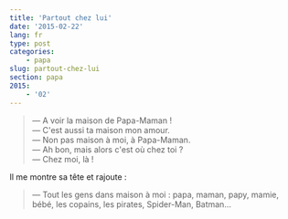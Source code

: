 ```yaml
---
title: 'Partout chez lui'
date: '2015-02-22'
lang: fr
type: post
categories:
    - papa
slug: partout-chez-lui
section: papa
2015:
    - '02'
---
```


> — A voir la maison de Papa-Maman !  
> — C'est aussi ta maison mon amour.  
> — Non pas maison à moi, à Papa-Maman.  
> — Ah bon, mais alors c'est où chez toi ?  
> — Chez moi, là !

Il me montre sa tête et rajoute :

> — Tout les gens dans maison à moi : papa, maman, papy, mamie, bébé, les copains, les pirates, Spider-Man, Batman...

